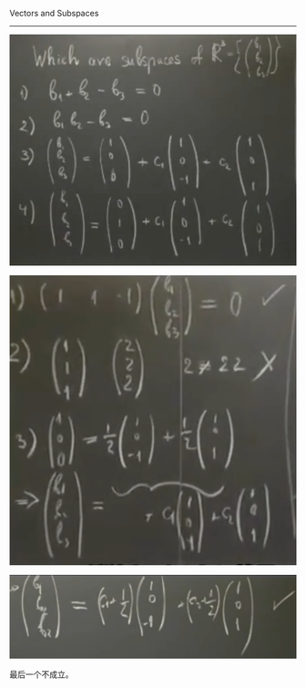
Vectors and Subspaces
_____

![alt text](image.png)


![alt text](image-1.png)

![alt text](image-2.png)

最后一个不成立。

